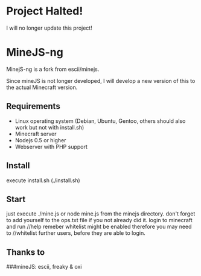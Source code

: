 Project Halted!
===============

I will no longer update this project!

MineJS-ng
=========
MinejS-ng is a fork from escii/minejs.

Since mineJS is not longer developed, I will develop a new version of this to the actual Minecraft version.

Requirements
------------
* Linux operating system (Debian, Ubuntu, Gentoo, others should also work but not with install.sh)
* Minecraft server
* Nodejs 0.5 or higher
* Webserver with PHP support

Install
-------
execute install.sh (./install.sh)

Start
-----
just execute ./mine.js  or node mine.js from the minejs directory.
don't forget to add yourself to the ops.txt file if you not already did it.
login to minecraft and run //help
remeber whitelist might be enabled therefore you may need to //whitelist <username> 
further users, before they are able to login.

Thanks to
---------
###mineJS: 
escii, freaky & oxi 
